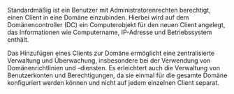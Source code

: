 Standardmäßig ist ein Benutzer mit Administratorenrechten berechtigt, einen Client in eine Domäne einzubinden. Hierbei wird auf dem Domänencontroller (DC) ein Computerobjekt für den neuen Client angelegt, das Informationen wie Computername, IP-Adresse und Betriebssystem enthält.

Das Hinzufügen eines Clients zur Domäne ermöglicht eine zentralisierte Verwaltung und Überwachung, insbesondere bei der Verwendung von Domänenrichtlinien und -diensten. Es erleichtert auch die Verwaltung von Benutzerkonten und Berechtigungen, da sie einmal für die gesamte Domäne konfiguriert werden können und nicht auf jedem einzelnen Client separat.